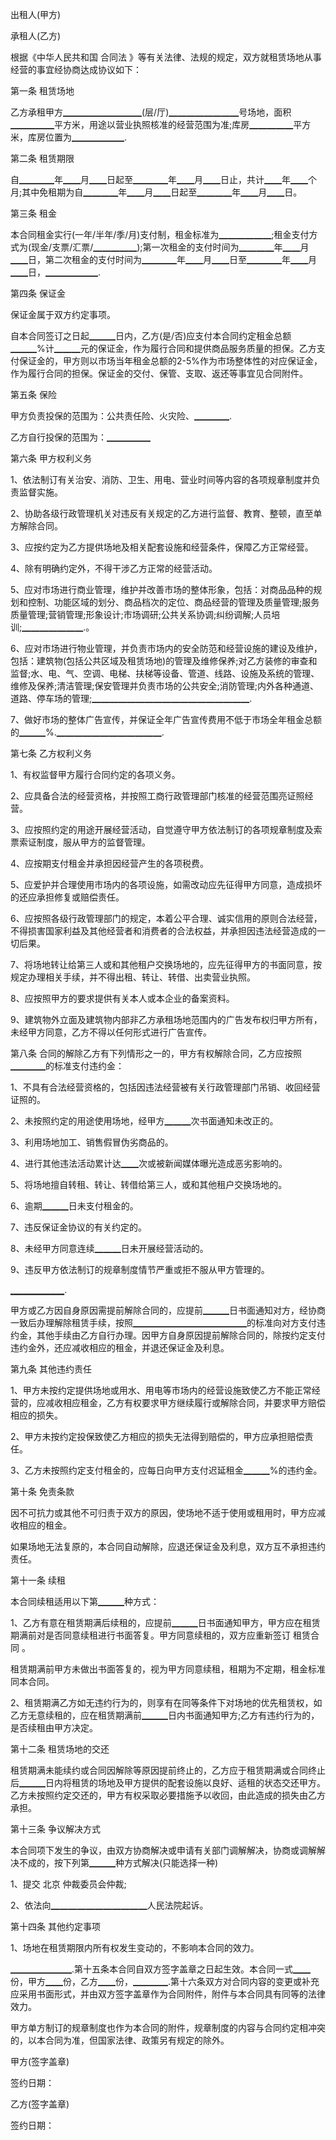 
 


出租人(甲方)


承租人(乙方)


根据《中华人民共和国
合同法
》等有关法律、法规的规定，双方就租赁场地从事经营的事宜经协商达成协议如下：


第一条 租赁场地


乙方承租甲方▁▁▁▁▁▁▁▁▁(层/厅)▁▁▁▁▁▁▁▁号场地，面积▁▁▁▁▁平方米，用途以营业执照核准的经营范围为准;库房▁▁▁▁▁平方米，库房位置为▁▁▁▁▁▁.


第二条 租赁期限


自▁▁▁▁年▁▁月▁▁日起至▁▁▁▁年▁▁月▁▁日止，共计▁▁年▁▁个月;其中免租期为自▁▁▁▁年▁▁月▁▁日起至▁▁▁▁年▁▁月▁▁日。


第三条 租金


本合同租金实行(一年/半年/季/月)支付制，租金标准为▁▁▁▁▁▁;租金支付方式为(现金/支票/汇票/▁▁▁▁▁);第一次租金的支付时间为▁▁▁▁年▁▁月▁▁日，第二次租金的支付时间为▁▁▁▁年▁▁月▁▁日至▁▁▁▁年▁▁月▁▁日，▁▁▁▁▁▁.


第四条 保证金


保证金属于双方约定事项。


自本合同签订之日起▁▁▁日内，乙方(是/否)应支付本合同约定租金总额▁▁▁%计▁▁▁元的保证金，作为履行合同和提供商品服务质量的担保。乙方支付保证金的，甲方则以市场当年租金总额的2-5%作为市场整体性的对应保证金，作为履行合同的担保。保证金的交付、保管、支取、返还等事宜见合同附件。


第五条 保险


甲方负责投保的范围为：公共责任险、火灾险、▁▁▁▁.


乙方自行投保的范围为：▁▁▁▁▁


第六条 甲方权利义务


1、依法制订有关治安、消防、卫生、用电、营业时间等内容的各项规章制度并负责监督实施。


2、协助各级行政管理机关对违反有关规定的乙方进行监督、教育、整顿，直至单方解除合同。


3、应按约定为乙方提供场地及相关配套设施和经营条件，保障乙方正常经营。


4、除有明确约定外，不得干涉乙方正常的经营活动。


5、应对市场进行商业管理，维护并改善市场的整体形象，包括：对商品品种的规划和控制、功能区域的划分、商品档次的定位、商品经营的管理及质量管理;服务质量管理;营销管理;形象设计;市场调研;公共关系协调;纠纷调解;人员培训;▁▁▁▁▁▁▁.。


6、应对市场进行物业管理，并负责市场内的安全防范和经营设施的建设及维护，包括：建筑物(包括公共区域及租赁场地)的管理及维修保养;对乙方装修的审查和监督;水、电、气、空调、电梯、扶梯等设备、管道、线路、设施及系统的管理、维修及保养;清洁管理;保安管理并负责市场的公共安全;消防管理;内外各种通道、道路、停车场的管理;▁▁▁▁▁▁▁▁▁▁▁▁▁▁▁▁▁▁.


7、做好市场的整体广告宣传，并保证全年广告宣传费用不低于市场全年租金总额的▁▁▁%.▁▁▁▁▁▁▁▁▁▁▁▁.


第七条 乙方权利义务


1、有权监督甲方履行合同约定的各项义务。


2、应具备合法的经营资格，并按照工商行政管理部门核准的经营范围亮证照经营。


3、应按照约定的用途开展经营活动，自觉遵守甲方依法制订的各项规章制度及索票索证制度，服从甲方的监督管理。


4、应按期支付租金并承担因经营产生的各项税费。


5、应爱护并合理使用市场内的各项设施，如需改动应先征得甲方同意，造成损坏的还应承担修复或赔偿责任。


6、应按照各级行政管理部门的规定，本着公平合理、诚实信用的原则合法经营，不得损害国家利益及其他经营者和消费者的合法权益，并承担因违法经营造成的一切后果。


7、将场地转让给第三人或和其他租户交换场地的，应先征得甲方的书面同意，按规定办理相关手续，并不得出租、转让、转借、出卖营业执照。


8、应按照甲方的要求提供有关本人或本企业的备案资料。


9、建筑物外立面及建筑物内部非乙方承租场地范围内的广告发布权归甲方所有，未经甲方同意，乙方不得以任何形式进行广告宣传。


第八条 合同的解除乙方有下列情形之一的，甲方有权解除合同，乙方应按照▁▁▁▁的标准支付违约金：


1、不具有合法经营资格的，包括因违法经营被有关行政管理部门吊销、收回经营证照的。


2、未按照约定的用途使用场地，经甲方▁▁▁次书面通知未改正的。


3、利用场地加工、销售假冒伪劣商品的。


4、进行其他违法活动累计达▁▁次或被新闻媒体曝光造成恶劣影响的。


5、将场地擅自转租、转让、转借给第三人，或和其他租户交换场地的。


6、逾期▁▁▁日未支付租金的。


7、违反保证金协议的有关约定的。


8、未经甲方同意连续▁▁▁日未开展经营活动的。


9、违反甲方依法制订的规章制度情节严重或拒不服从甲方管理的。


▁▁▁▁▁▁▁▁.


甲方或乙方因自身原因需提前解除合同的，应提前▁▁▁日书面通知对方，经协商一致后办理解除租赁手续，按照▁▁▁▁▁▁▁▁▁▁▁▁▁的标准向对方支付违约金，其他手续由乙方自行办理。因甲方自身原因提前解除合同的，除按约定支付违约金外，还应减收相应的租金，并退还保证金及利息。


第九条 其他违约责任


1、甲方未按约定提供场地或用水、用电等市场内的经营设施致使乙方不能正常经营的，应减收相应租金，乙方有权要求甲方继续履行或解除合同，并要求甲方赔偿相应的损失。


2、甲方未按约定投保致使乙方相应的损失无法得到赔偿的，甲方应承担赔偿责任。


3、乙方未按照约定支付租金的，应每日向甲方支付迟延租金▁▁▁%的违约金。


第十条 免责条款


因不可抗力或其他不可归责于双方的原因，使场地不适于使用或租用时，甲方应减收相应的租金。


如果场地无法复原的，本合同自动解除，应退还保证金及利息，双方互不承担违约责任。


第十一条 续租


本合同续租适用以下第▁▁▁种方式：


1、乙方有意在租赁期满后续租的，应提前▁▁▁日书面通知甲方，甲方应在租赁期满前对是否同意续租进行书面答复。甲方同意续租的，双方应重新签订
租赁合同
。


租赁期满前甲方未做出书面答复的，视为甲方同意续租，租期为不定期，租金标准同本合同。


2、租赁期满乙方如无违约行为的，则享有在同等条件下对场地的优先租赁权，如乙方无意续租的，应在租赁期满前▁▁▁日内书面通知甲方;乙方有违约行为的，是否续租由甲方决定。


第十二条 租赁场地的交还


租赁期满未能续约或合同因解除等原因提前终止的，乙方应于租赁期满或合同终止后▁▁▁日内将租赁的场地及甲方提供的配套设施以良好、适租的状态交还甲方。乙方未按照约定交还的，甲方有权采取必要措施予以收回，由此造成的损失由乙方承担。


第十三条 争议解决方式


本合同项下发生的争议，由双方协商解决或申请有关部门调解解决，协商或调解解决不成的，按下列第▁▁▁种方式解决(只能选择一种)


1、提交
北京
仲裁委员会仲裁;


2、依法向▁▁▁▁▁▁▁▁▁▁▁人民法院起诉。


第十四条 其他约定事项


1、场地在租赁期限内所有权发生变动的，不影响本合同的效力。


▁▁▁▁▁▁▁.第十五条本合同自双方签字盖章之日起生效。本合同一式▁▁份，甲方▁▁份，乙方▁▁份，▁▁▁▁.第十六条双方对合同内容的变更或补充应采用书面形式，并由双方签字盖章作为合同附件，附件与本合同具有同等的法律效力。


甲方单方制订的规章制度也作为本合同的附件，规章制度的内容与合同约定相冲突的，以本合同为准，但国家法律、政策另有规定的除外。


甲方(签字盖章)


签约日期：


乙方(签字盖章)


签约日期：
 


 

 
 
 
 
 
  


  
 

  


  


  
 
 
 
 

